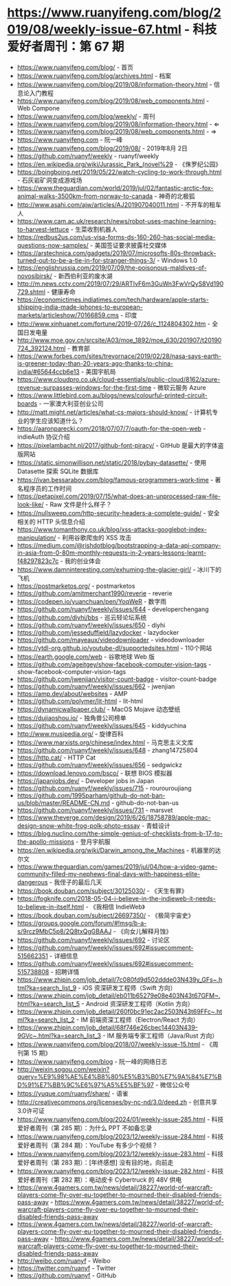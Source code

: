 # https://www.ruanyifeng.com/blog/2019/08/weekly-issue-67.html - 科技爱好者周刊：第 67 期

- https://www.ruanyifeng.com/blog/ - 首页
- https://www.ruanyifeng.com/blog/archives.html - 档案
- https://www.ruanyifeng.com/blog/2019/08/information-theory.html - 信息论入门教程
- https://www.ruanyifeng.com/blog/2019/08/web_components.html - Web Compone
- https://www.ruanyifeng.com/blog/weekly/ - 周刊
- https://www.ruanyifeng.com/blog/2019/08/information-theory.html - ⇐
- https://www.ruanyifeng.com/blog/2019/08/web_components.html - ⇒
- https://www.ruanyifeng.com - 阮一峰
- https://www.ruanyifeng.com/blog/2019/08/ - 2019年8月 2日
- https://github.com/ruanyf/weekly - ruanyf/weekly
- https://en.wikipedia.org/wiki/Jurassic_Park_(novel%29 - 《侏罗纪公园》
- https://boingboing.net/2019/05/22/watch-cycling-to-work-through.html - 石灰岩矿洞变成游戏场
- https://www.theguardian.com/world/2019/jul/02/fantastic-arctic-fox-animal-walks-3500km-from-norway-to-canada - 神奇的北极狐
- http://www.asahi.com/ajw/articles/AJ201907040011.html - 不开车的租车人
- https://www.cam.ac.uk/research/news/robot-uses-machine-learning-to-harvest-lettuce - 生菜收割机器人
- https://redbus2us.com/us-visa-forms-ds-160-260-has-social-media-questions-now-samples/ - 美国签证要求披露社交媒体
- https://arstechnica.com/gadgets/2019/07/microsofts-80s-throwback-turned-out-to-be-a-tie-in-for-stranger-things-3/ - Windows 1.0
- https://englishrussia.com/2019/07/09/the-poisonous-maldives-of-novosibirsk/ - 新西伯利亚的废水湖
- http://m.news.cctv.com/2019/07/29/ARTIvF6m3GuWn3FwVrQyS8Vd190729.shtml - 健康寿命
- https://economictimes.indiatimes.com/tech/hardware/apple-starts-shipping-india-made-iphones-to-european-markets/articleshow/70166859.cms - 印度
- http://www.xinhuanet.com/fortune/2019-07/26/c_1124804302.htm - 全国日发电量
- http://www.moe.gov.cn/srcsite/A03/moe_1892/moe_630/201907/t20190724_392124.html - 教育部
- https://www.forbes.com/sites/trevornace/2019/02/28/nasa-says-earth-is-greener-today-than-20-years-ago-thanks-to-china-india/#65644ccb6e13 - 美国宇航局
- https://www.cloudpro.co.uk/cloud-essentials/public-cloud/8162/azure-revenue-surpasses-windows-for-the-first-time - 微软云服务 Azure
- https://www.littlebird.com.au/blogs/news/colourful-printed-circuit-boards - 一家澳大利亚创业公司
- http://matt.might.net/articles/what-cs-majors-should-know/ - 计算机专业的学生应该知道什么？
- https://aaronparecki.com/2018/07/07/7/oauth-for-the-open-web - indieAuth 协议介绍
- https://pixelambacht.nl/2017/github-font-piracy/ - GitHub 是最大的字体盗版网站
- https://static.simonwillison.net/static/2018/pybay-datasette/ - 使用 Datasette 探索 SQLite 数据库
- https://ivan.bessarabov.com/blog/famous-programmers-work-time - 著名程序员的工作时间
- https://petapixel.com/2019/07/15/what-does-an-unprocessed-raw-file-look-like/ - Raw 文件是什么样子？
- https://nullsweep.com/http-security-headers-a-complete-guide/ - 安全相关的 HTTP 头信息介绍
- https://www.tomanthony.co.uk/blog/xss-attacks-googlebot-index-manipulation/ - 利用谷歌爬虫的 XSS 攻击
- https://medium.com/@rishdotblog/bootstrapping-a-data-api-company-in-asia-from-0-80m-monthly-requests-in-2-years-lessons-learnt-f48297823c7c - 我的创业体会
- https://www.damninteresting.com/exhuming-the-glacier-girl/ - 冰川下的飞机
- https://postmarketos.org/ - postmarketos
- https://github.com/amitmerchant1990/reverie - reverie
- https://codepen.io/yuanchuan/pen/YoqWeR - 数字雨
- https://github.com/ruanyf/weekly/issues/644 - developerchengang
- https://github.com/diyhi/bbs - 巡云轻论坛系统
- https://github.com/ruanyf/weekly/issues/650 - diyhi
- https://github.com/jesseduffield/lazydocker - lazydocker
- https://github.com/mayeaux/videodownloader - videodownloader
- https://ytdl-org.github.io/youtube-dl/supportedsites.html - 110个网站
- https://earth.google.com/web - 谷歌地球 Web 版
- https://github.com/ageitgey/show-facebook-computer-vision-tags - show-facebook-computer-vision-tags
- https://github.com/jwenjian/visitor-count-badge - visitor-count-badge
- https://github.com/ruanyf/weekly/issues/662 - jwenjian
- https://amp.dev/about/websites - AMP
- https://github.com/polymer/lit-html - lit-html
- https://dynamicwallpaper.club/ - MacOS Mojave 动态壁纸
- https://dujiaoshou.io/ - 独角兽公司榜单
- https://github.com/ruanyf/weekly/issues/645 - kiddyuchina
- http://www.musipedia.org/ - 旋律百科
- https://www.marxists.org/chinese/index.html - 马克思主义文库
- https://github.com/ruanyf/weekly/issues/648 - zhang14725804
- https://http.cat/ - HTTP Cat
- https://github.com/ruanyf/weekly/issues/656 - sedgwickz
- https://download.lenovo.com/bsco/ - 联想 BIOS 模拟器
- https://japanjobs.dev/ - Developer jobs in Japan
- https://github.com/ruanyf/weekly/issues/715 - rourouroujiang
- https://github.com/1995parham/github-do-not-ban-us/blob/master/README-CN.md - github-do-not-ban-us
- https://github.com/ruanyf/weekly/issues/731 - marsvet
- https://www.theverge.com/design/2019/6/26/18758789/apple-mac-design-snow-white-frog-polk-photo-essay - 青蛙设计
- https://blog.nuclino.com/the-simple-genius-of-checklists-from-b-17-to-the-apollo-missions - 登月宇航服
- https://en.wikipedia.org/wiki/Darwin_among_the_Machines - 机器里的达尔文
- https://www.theguardian.com/games/2019/jul/04/how-a-video-game-community-filled-my-nephews-final-days-with-happiness-elite-dangerous - 我侄子的最后几天
- https://book.douban.com/subject/30125030/ - 《天生有罪》
- https://fogknife.com/2018-05-04-i-believe-in-the-indieweb-it-needs-to-believe-in-itself.html - 《我相信 IndieWeb》
- https://book.douban.com/subject/26697350/ - 《极简宇宙史》
- https://groups.google.com/forum/#!msg/b-a-s/9rcz9MbC5p8/2Q8txQgGBAAJ - 《向女儿解释月蚀》
- https://github.com/ruanyf/weekly/issues/692 - 讨论区
- https://github.com/ruanyf/weekly/issues/692#issuecomment-515662351 - 详细信息
- https://github.com/ruanyf/weekly/issues/692#issuecomment-515738808 - 招聘详情
- https://www.zhipin.com/job_detail/7c080fd9d502ddde03N439y_GFs~.html?ka=search_list_9 - iOS 资深研发工程师（Swift 方向）
- https://www.zhipin.com/job_detail/eb011b65279e08e403N43t67GFM~.html?ka=search_list_5 - Android 资深研发工程师（Kotlin 方向）
- https://www.zhipin.com/job_detail/260f0bc91ec2ac2503N43t69FFc~.html?ka=search_list_2 - IM 前端资深工程师（Electron/React 方向）
- https://www.zhipin.com/job_detail/68f746e26cbec14403N439-9GVc~.html?ka=search_list_3 - IM 服务端专家工程师（Java/Rust 方向）
- https://www.ruanyifeng.com/blog/2018/07/weekly-issue-15.html - 《周刊第 15 期》
- https://www.ruanyifeng.com/blog - 阮一峰的网络日志
- http://weixin.sogou.com/weixin?query=%E9%98%AE%E4%B8%80%E5%B3%B0%E7%9A%84%E7%BD%91%E7%BB%9C%E6%97%A5%E5%BF%97 - 微信公众号
- https://yuque.com/ruanyf/share/ - 语雀
- http://creativecommons.org/licenses/by-nc-nd/3.0/deed.zh - 创意共享3.0许可证
- https://www.ruanyifeng.com/blog/2024/01/weekly-issue-285.html - 科技爱好者周刊（第 285 期）：为什么 PPT 不如备忘录
- https://www.ruanyifeng.com/blog/2023/12/weekly-issue-284.html - 科技爱好者周刊（第 284 期）：YouTube 有多少个视频？
- https://www.ruanyifeng.com/blog/2023/12/weekly-issue-283.html - 科技爱好者周刊（第 283 期）：[年终感想] 没有目的地，向前走
- https://www.ruanyifeng.com/blog/2023/12/weekly-issue-282.html - 科技爱好者周刊（第 282 期）：电动皮卡 Cybertruck 的 48V 供电
- https://www.4gamers.com.tw/news/detail/38227/world-of-warcraft-players-come-fly-over-eu-together-to-mourned-their-disabled-friends-pass-away - https://www.4gamers.com.tw/news/detail/38227/world-of-warcraft-players-come-fly-over-eu-together-to-mourned-their-disabled-friends-pass-away
- https://www.4gamers.com.tw/news/detail/38227/world-of-warcraft-players-come-fly-over-eu-together-to-mourned-their-disabled-friends-pass-away - https://www.4gamers.com.tw/news/detail/38227/world-of-warcraft-players-come-fly-over-eu-together-to-mourned-their-disabled-friends-pass-away
- http://weibo.com/ruanyf - Weibo
- https://twitter.com/ruanyf - Twitter
- https://github.com/ruanyf - GitHub